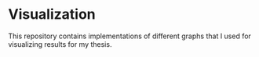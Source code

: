 # Visualization

This repository contains implementations of different graphs that I used for visualizing results for my thesis. 
